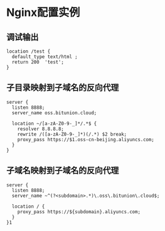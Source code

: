# Nginx配置实例

## 调试输出

```
location /test {
  default_type text/html ;
  return 200  'test';
}
```

## 子目录映射到子域名的反向代理

```nginx
server {
  listen 8888;
  server_name oss.bitunion.cloud;

  location ~/[a-zA-Z0-9-_]*/.*$ {
    resolver 8.8.8.8;
    rewrite /([a-zA-Z0-9-_]*)(/.*) $2 break;
    proxy_pass https://$1.oss-cn-beijing.aliyuncs.com;
  }
}
```

## 子域名映射到子域名的反向代理

```nginx
server {
  listen 8888;
  server_name ~^(?<subdomain>.*)\.oss\.bitunion\.cloud$;

  location / {
    proxy_pass https://${subdomain}.aliyuncs.com;
  }
}1
```
